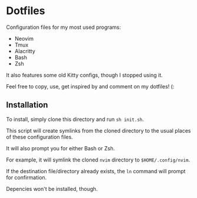 # Dotfiles

Configuration files for my most used programs:
- Neovim
- Tmux
- Alacritty
- Bash
- Zsh

It also features some old Kitty configs, though I stopped using it.

Feel free to copy, use, get inspired by and comment on my dotfiles! (:

## Installation

To install, simply clone this directory and run `sh init.sh`.

This script will create symlinks from the cloned directory to the usual places
of these configuration files.

It will also prompt you for either Bash or Zsh.

For example, it will symlink the cloned `nvim` directory to `$HOME/.config/nvim`.

If the destination file/directory already exists, the `ln` command will prompt for confirmation.

Depencies won't be installed, though.
